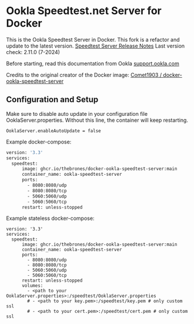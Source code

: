 # Ookla Speedtest.net Server for Docker
This is the Ookla Speedtest Server in Docker. This fork is a refactor and update to the latest version. [Speedtest Server Release Notes](https://support.ookla.com/hc/en-us/articles/234578608-Speedtest-Server-Release-Notes)
Last version check: 2.11.0 (7-2024)

Before starting, read this documentation from Ookla [support.ookla.com](https://support.ookla.com/hc/en-us/articles/234578568-How-To-Install-Submit-Server)

Credits to the original creator of the Docker image: [Comet1903 / docker-ookla-speedtest-server](https://github.com/Comet1903/docker-ookla-speedtest-server)

## Configuration and Setup
Make sure to disable auto update in your configuration file OoklaServer.properties. Without this line, the container will keep restarting. 
```
OoklaServer.enableAutoUpdate = false
```

Example docker-compose:
```sh
version: '3.3'
services:
  speedtest:
      image: ghcr.io/thebrones/docker-ookla-speedtest-server:main
      container_name: ookla-speedtest-server
      ports:
        - 8080:8080/udp
        - 8080:8080/tcp
        - 5060:5060/udp
        - 5060:5060/tcp
      restart: unless-stopped
```

Example stateless docker-compose:
```
version: '3.3'
services:
  speedtest:
      image: ghcr.io/thebrones/docker-ookla-speedtest-server:main
      container_name: ookla-speedtest-server
      ports:
        - 8080:8080/udp
        - 8080:8080/tcp
        - 5060:5060/udp
        - 5060:5060/tcp
      restart: unless-stopped
      volumes:
        - <path to your OoklaServer.properties>:/speedtest/OoklaServer.properties
        # - <path to your key.pem>:/speedtest/key.pem # only custom ssl 
        # - <path to your cert.pem>:/speedtest/cert.pem # only custom ssl
```



